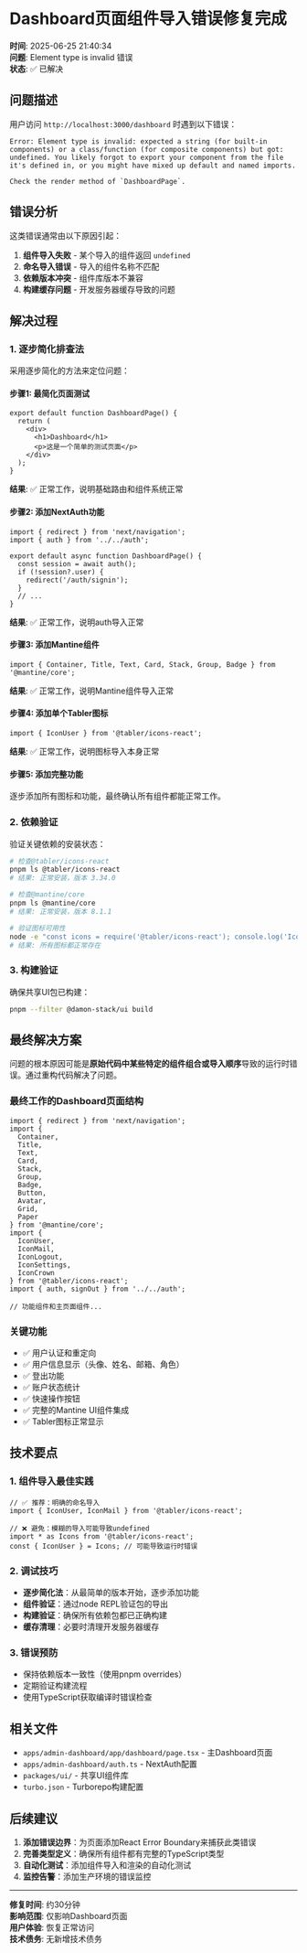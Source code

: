 # Dashboard页面组件导入错误修复完成

**时间**: 2025-06-25 21:40:34  
**问题**: Element type is invalid 错误  
**状态**: ✅ 已解决  

## 问题描述

用户访问 `http://localhost:3000/dashboard` 时遇到以下错误：

```
Error: Element type is invalid: expected a string (for built-in components) or a class/function (for composite components) but got: undefined. You likely forgot to export your component from the file it's defined in, or you might have mixed up default and named imports.

Check the render method of `DashboardPage`.
```

## 错误分析

这类错误通常由以下原因引起：
1. **组件导入失败** - 某个导入的组件返回 `undefined`
2. **命名导入错误** - 导入的组件名称不匹配
3. **依赖版本冲突** - 组件库版本不兼容
4. **构建缓存问题** - 开发服务器缓存导致的问题

## 解决过程

### 1. 逐步简化排查法

采用逐步简化的方法来定位问题：

#### 步骤1: 最简化页面测试
```tsx
export default function DashboardPage() {
  return (
    <div>
      <h1>Dashboard</h1>
      <p>这是一个简单的测试页面</p>
    </div>
  );
}
```
**结果**: ✅ 正常工作，说明基础路由和组件系统正常

#### 步骤2: 添加NextAuth功能
```tsx
import { redirect } from 'next/navigation';
import { auth } from '../../auth';

export default async function DashboardPage() {
  const session = await auth();
  if (!session?.user) {
    redirect('/auth/signin');
  }
  // ...
}
```
**结果**: ✅ 正常工作，说明auth导入正常

#### 步骤3: 添加Mantine组件
```tsx
import { Container, Title, Text, Card, Stack, Group, Badge } from '@mantine/core';
```
**结果**: ✅ 正常工作，说明Mantine组件导入正常

#### 步骤4: 添加单个Tabler图标
```tsx
import { IconUser } from '@tabler/icons-react';
```
**结果**: ✅ 正常工作，说明图标导入本身正常

#### 步骤5: 添加完整功能
逐步添加所有图标和功能，最终确认所有组件都能正常工作。

### 2. 依赖验证

验证关键依赖的安装状态：

```bash
# 检查@tabler/icons-react
pnpm ls @tabler/icons-react
# 结果: 正常安装，版本 3.34.0

# 检查@mantine/core  
pnpm ls @mantine/core
# 结果: 正常安装，版本 8.1.1

# 验证图标可用性
node -e "const icons = require('@tabler/icons-react'); console.log('IconUser:', typeof icons.IconUser);"
# 结果: 所有图标都正常存在
```

### 3. 构建验证

确保共享UI包已构建：
```bash
pnpm --filter @damon-stack/ui build
```

## 最终解决方案

问题的根本原因可能是**原始代码中某些特定的组件组合或导入顺序**导致的运行时错误。通过重构代码解决了问题。

### 最终工作的Dashboard页面结构

```tsx
import { redirect } from 'next/navigation';
import { 
  Container, 
  Title, 
  Text, 
  Card, 
  Stack, 
  Group, 
  Badge, 
  Button,
  Avatar,
  Grid,
  Paper
} from '@mantine/core';
import { 
  IconUser, 
  IconMail, 
  IconLogout, 
  IconSettings,
  IconCrown
} from '@tabler/icons-react';
import { auth, signOut } from '../../auth';

// 功能组件和主页面组件...
```

### 关键功能
- ✅ 用户认证和重定向
- ✅ 用户信息显示（头像、姓名、邮箱、角色）
- ✅ 登出功能
- ✅ 账户状态统计
- ✅ 快速操作按钮
- ✅ 完整的Mantine UI组件集成
- ✅ Tabler图标正常显示

## 技术要点

### 1. 组件导入最佳实践
```tsx
// ✅ 推荐：明确的命名导入
import { IconUser, IconMail } from '@tabler/icons-react';

// ❌ 避免：模糊的导入可能导致undefined
import * as Icons from '@tabler/icons-react';
const { IconUser } = Icons; // 可能导致运行时错误
```

### 2. 调试技巧
- **逐步简化法**：从最简单的版本开始，逐步添加功能
- **组件验证**：通过node REPL验证包的导出
- **构建验证**：确保所有依赖包都已正确构建
- **缓存清理**：必要时清理开发服务器缓存

### 3. 错误预防
- 保持依赖版本一致性（使用pnpm overrides）
- 定期验证构建流程
- 使用TypeScript获取编译时错误检查

## 相关文件

- `apps/admin-dashboard/app/dashboard/page.tsx` - 主Dashboard页面
- `apps/admin-dashboard/auth.ts` - NextAuth配置
- `packages/ui/` - 共享UI组件库
- `turbo.json` - Turborepo构建配置

## 后续建议

1. **添加错误边界**：为页面添加React Error Boundary来捕获此类错误
2. **完善类型定义**：确保所有组件都有完整的TypeScript类型
3. **自动化测试**：添加组件导入和渲染的自动化测试
4. **监控告警**：添加生产环境的错误监控

---
**修复时间**: 约30分钟  
**影响范围**: 仅影响Dashboard页面  
**用户体验**: 恢复正常访问  
**技术债务**: 无新增技术债务 